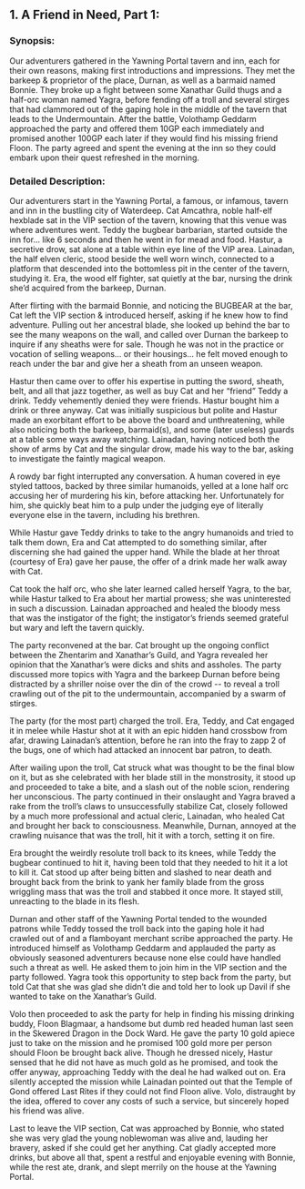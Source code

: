 
## 1.   A Friend in Need, Part 1:  

### Synopsis: 

Our adventurers gathered in the Yawning Portal tavern and inn, each for their own reasons, making first introductions and impressions. They met the barkeep & proprietor of the place, Durnan, as well as a barmaid named Bonnie. They broke up a fight between some Xanathar Guild thugs and a half-orc woman named Yagra, before fending off a troll and several stirges that had clammored out of the gaping hole in the middle of the tavern that leads to the Undermountain. After the battle, Volothamp Geddarm approached the party and offered them 10GP each immediately and promised another 100GP each later if they would find his missing friend Floon. The party agreed and spent the evening at the inn so they could embark upon their quest refreshed in the morning.

### Detailed Description: 

Our adventurers start in the Yawning Portal, a famous, or infamous, tavern and inn in the bustling city of Waterdeep. Cat Amcathra, noble half-elf hexblade sat in the VIP section of the tavern, knowing that this venue was where adventures went. Teddy the bugbear barbarian, started outside the inn for… like 6 seconds and then he went in for mead and food. Hastur, a secretive drow, sat alone at a table within eye line of the VIP area. Lainadan, the half elven cleric, stood beside the well worn winch, connected to a platform that descended into the bottomless pit in the center of the tavern, studying it. Era, the wood elf fighter, sat quietly at the bar, nursing the drink she’d acquired from the barkeep, Durnan. 

After flirting with the barmaid Bonnie, and noticing the BUGBEAR at the bar, Cat left the VIP section &  introduced herself, asking if he knew how to find adventure. Pulling out her ancestral blade, she looked up behind the bar to see the many weapons on the wall, and called over Durnan the barkeep to inquire if any sheaths were for sale. Though he was not in the practice or vocation of selling weapons… or their housings… he felt moved enough to reach under the bar and give her a sheath from an unseen weapon. 

Hastur then came over to offer his expertise in putting the sword, sheath, belt, and all that jazz together, as well as buy Cat and her “friend” Teddy a drink. Teddy vehemently denied they were friends. Hastur bought him a drink or three anyway. Cat was initially suspicious but polite and Hastur made an exorbitant effort to be above the board and unthreatening, while also noticing both the barkeep, barmaid(s), and some (later useless) guards at a table some ways away watching. Lainadan, having noticed both the show of arms by Cat and the singular drow, made his way to the bar, asking to investigate the faintly magical weapon. 

A rowdy bar fight interrupted any conversation. A human covered in eye styled tattoos, backed by three similar humanoids, yelled at a lone half orc accusing her of murdering his kin, before attacking her. Unfortunately for him, she quickly beat him to a pulp under the judging eye of literally everyone else in the tavern, including his brethren.

While Hastur gave Teddy drinks to take to the angry humanoids and tried to talk them down, Era and Cat attempted to do something similar, after discerning she had gained the upper hand. While the blade at her throat (courtesy of Era) gave her pause, the offer of a drink made her walk away with Cat.

Cat took the half orc, who she later learned called herself Yagra, to the bar, while Hastur talked to Era about her martial prowess; she was uninterested in such a discussion. Lainadan approached and healed the bloody mess that was the instigator of the fight; the instigator’s friends seemed grateful but wary and left the tavern quickly.  

The party reconvened at the bar. Cat brought up the ongoing conflict between the Zhentarim and Xanathar’s Guild, and Yagra revealed her opinion that the Xanathar’s were dicks and shits and assholes. The party discussed more topics with Yagra and the barkeep Durnan before being distracted by a shriller noise over the din of the crowd \-- to reveal a troll crawling out of the pit to the undermountain, accompanied by a swarm of stirges. 

The party (for the most part) charged the troll. Era, Teddy, and Cat engaged it in melee while Hastur shot at it with an epic hidden hand crossbow from afar, drawing Lainadan’s attention, before he ran into the fray to zapp 2 of the bugs, one of which had attacked an innocent bar patron, to death. 

After wailing upon the troll, Cat struck what was thought to be the final blow on it, but as she celebrated with her blade still in the monstrosity, it stood up and proceeded to take a bite, and a slash out of the noble scion, rendering her unconscious. The party continued in their onslaught and Yagra braved a rake from the troll’s claws to unsuccessfully stabilize Cat, closely followed by a much more professional and actual cleric, Lainadan, who healed Cat and brought her back to consciousness. Meanwhile, Durnan, annoyed at the crawling nuisance that was the troll, hit it with a torch, setting it on fire. 

Era brought the weirdly resolute troll back to its knees, while Teddy the bugbear continued to hit it, having been told that they needed to hit it a lot to kill it. Cat stood up after being bitten and slashed to near death and brought back from the brink to yank her family blade from the gross wriggling mass that was the troll and stabbed it once more. It stayed still, unreacting to the blade in its flesh.

Durnan and other staff of the Yawning Portal tended to the wounded patrons while Teddy tossed the troll back into the gaping hole it had crawled out of and a flamboyant merchant scribe approached the party. He introduced himself as Volothamp Geddarm and applauded the party as obviously seasoned adventurers because none else could have handled such a threat as well. He asked them to join him in the VIP section and the party followed. Yagra took this opportunity to step back from the party, but told Cat that she was glad she didn’t die and told her to look up Davil if she wanted to take on the Xanathar’s Guild. 

Volo then proceeded to ask the party for help in finding his missing drinking buddy, Floon Blagmaar, a handsome but dumb red headed human last seen in the Skewered Dragon in the Dock Ward. He gave the party 10 gold apiece just to take on the mission and he promised 100 gold more per person should Floon be brought back alive. Though he dressed nicely, Hastur sensed that he did not have as much gold as he promised, and took the offer anyway, approaching Teddy with the deal he had walked out on. Era silently accepted the mission while Lainadan pointed out that the Temple of Gond offered Last Rites if they could not find Floon alive. Volo, distraught by the idea, offered to cover any costs of such a service, but sincerely hoped his friend was alive.

Last to leave the VIP section, Cat was approached by Bonnie, who stated she was very glad the young noblewoman was alive and, lauding her bravery, asked if she could get her anything. Cat gladly accepted more drinks, but above all that, spent a restful and enjoyable evening with Bonnie, while the rest ate, drank, and slept merrily on the house at the Yawning Portal.